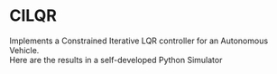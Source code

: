 # CILQR
Implements a Constrained Iterative LQR controller for an Autonomous Vehicle.<br/>
Here are the results in a self-developed Python Simulator
